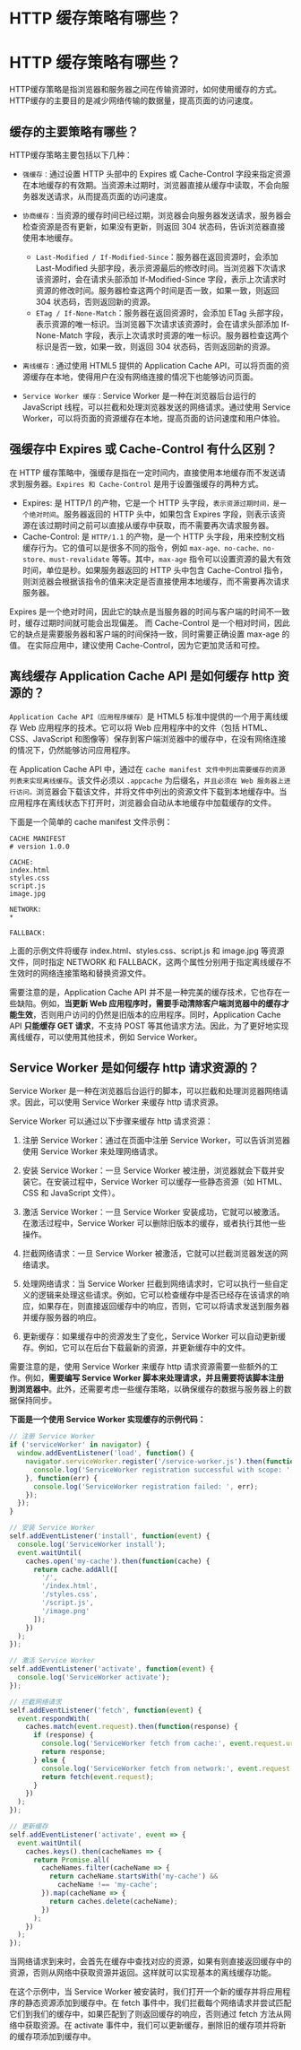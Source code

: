 # HTTP 缓存策略有哪些？

# HTTP 缓存策略有哪些？

HTTP缓存策略是指浏览器和服务器之间在传输资源时，如何使用缓存的方式。HTTP缓存的主要目的是减少网络传输的数据量，提高页面的访问速度。


## 缓存的主要策略有哪些？
HTTP缓存策略主要包括以下几种：

- `强缓存：`通过设置 HTTP 头部中的 Expires 或 Cache-Control 字段来指定资源在本地缓存的有效期。当资源未过期时，浏览器直接从缓存中读取，不会向服务器发送请求，从而提高页面的访问速度。

- `协商缓存：`当资源的缓存时间已经过期，浏览器会向服务器发送请求，服务器会检查资源是否有更新，如果没有更新，则返回 304 状态码，告诉浏览器直接使用本地缓存。
    - `Last-Modified / If-Modified-Since`：服务器在返回资源时，会添加 Last-Modified 头部字段，表示资源最后的修改时间。当浏览器下次请求该资源时，会在请求头部添加 If-Modified-Since 字段，表示上次请求时资源的修改时间。服务器检查这两个时间是否一致，如果一致，则返回 304 状态码，否则返回新的资源。
    - `ETag / If-None-Match`：服务器在返回资源时，会添加 ETag 头部字段，表示资源的唯一标识。当浏览器下次请求该资源时，会在请求头部添加 If-None-Match 字段，表示上次请求时资源的唯一标识。服务器检查这两个标识是否一致，如果一致，则返回 304 状态码，否则返回新的资源。

- `离线缓存：`通过使用 HTML5 提供的 Application Cache API，可以将页面的资源缓存在本地，使得用户在没有网络连接的情况下也能够访问页面。

- `Service Worker 缓存：`Service Worker 是一种在浏览器后台运行的 JavaScript 线程，可以拦截和处理浏览器发送的网络请求。通过使用 Service Worker，可以将页面的资源缓存在本地，提高页面的访问速度和用户体验。


## 强缓存中 Expires 或 Cache-Control 有什么区别？
在 HTTP 缓存策略中，强缓存是指在一定时间内，直接使用本地缓存而不发送请求到服务器。`Expires 和 Cache-Control` 是用于设置强缓存的两种方式。

- Expires: 是 HTTP/1 的产物，它是一个 HTTP 头字段，`表示资源过期时间，是一个绝对时间`。服务器返回的 HTTP 头中，如果包含 Expires 字段，则表示该资源在该过期时间之前可以直接从缓存中获取，而不需要再次请求服务器。
- Cache-Control: 是 `HTTP/1.1` 的产物，是一个 HTTP 头字段，用来控制文档缓存行为。它的值可以是很多不同的指令，例如 `max-age、no-cache、no-store、must-revalidate` 等等。其中，`max-age` 指令可以设置资源的最大有效时间，单位是秒。如果服务器返回的 HTTP 头中包含 Cache-Control 指令，则浏览器会根据该指令的值来决定是否直接使用本地缓存，而不需要再次请求服务器。

Expires 是一个绝对时间，因此它的缺点是当服务器的时间与客户端的时间不一致时，缓存过期时间就可能会出现偏差。
而 Cache-Control 是一个相对时间，因此它的缺点是需要服务器和客户端的时间保持一致，同时需要正确设置 max-age 的值。
在实际应用中，建议使用 Cache-Control，因为它更加灵活和可控。

## 离线缓存 Application Cache API 是如何缓存 http 资源的？
`Application Cache API（应用程序缓存）`是 HTML5 标准中提供的一个用于离线缓存 Web 应用程序的技术。它可以将 Web 应用程序中的文件（包括 HTML、CSS、JavaScript 和图像等）保存到客户端浏览器中的缓存中，在没有网络连接的情况下，仍然能够访问应用程序。

在 Application Cache API 中，通过在 `cache manifest 文件中列出需要缓存的资源列表来实现离线缓存`。该文件必须以 `.appcache` 为后缀名，`并且必须在 Web 服务器上进行访问。`浏览器会下载该文件，并将文件中列出的资源文件下载到本地缓存中。当应用程序在离线状态下打开时，浏览器会自动从本地缓存中加载缓存的文件。

下面是一个简单的 cache manifest 文件示例：
```
CACHE MANIFEST
# version 1.0.0

CACHE:
index.html
styles.css
script.js
image.jpg

NETWORK:
*

FALLBACK:
```

上面的示例文件将缓存 index.html、styles.css、script.js 和 image.jpg 等资源文件，同时指定 NETWORK 和 FALLBACK，这两个属性分别用于指定离线缓存不生效时的网络连接策略和替换资源文件。

需要注意的是，Application Cache API 并不是一种完美的缓存技术，它也存在一些缺陷。例如，**当更新 Web 应用程序时，需要手动清除客户端浏览器中的缓存才能生效**，否则用户访问的仍然是旧版本的应用程序。同时，Application Cache API **只能缓存 GET 请求**，不支持 POST 等其他请求方法。因此，为了更好地实现离线缓存，可以使用其他技术，例如 Service Worker。

## Service Worker 是如何缓存 http 请求资源的？

Service Worker 是一种在浏览器后台运行的脚本，可以拦截和处理浏览器网络请求。因此，可以使用 Service Worker 来缓存 http 请求资源。

Service Worker 可以通过以下步骤来缓存 http 请求资源：

1. 注册 Service Worker：通过在页面中注册 Service Worker，可以告诉浏览器使用 Service Worker 来处理网络请求。

2. 安装 Service Worker：一旦 Service Worker 被注册，浏览器就会下载并安装它。在安装过程中，Service Worker 可以缓存一些静态资源（如 HTML、CSS 和 JavaScript 文件）。

3. 激活 Service Worker：一旦 Service Worker 安装成功，它就可以被激活。在激活过程中，Service Worker 可以删除旧版本的缓存，或者执行其他一些操作。

4. 拦截网络请求：一旦 Service Worker 被激活，它就可以拦截浏览器发送的网络请求。

5. 处理网络请求：当 Service Worker 拦截到网络请求时，它可以执行一些自定义的逻辑来处理这些请求。例如，它可以检查缓存中是否已经存在该请求的响应，如果存在，则直接返回缓存中的响应，否则，它可以将请求发送到服务器并缓存服务器的响应。

6. 更新缓存：如果缓存中的资源发生了变化，Service Worker 可以自动更新缓存。例如，它可以在后台下载最新的资源，并更新缓存中的文件。

需要注意的是，使用 Service Worker 来缓存 http 请求资源需要一些额外的工作。例如，**需要编写 Service Worker 脚本来处理请求，并且需要将该脚本注册到浏览器中**。此外，还需要考虑一些缓存策略，以确保缓存的数据与服务器上的数据保持同步。

**下面是一个使用 Service Worker 实现缓存的示例代码：**
```js
// 注册 Service Worker
if ('serviceWorker' in navigator) {
  window.addEventListener('load', function() {
    navigator.serviceWorker.register('/service-worker.js').then(function(registration) {
      console.log('ServiceWorker registration successful with scope: ', registration.scope);
    }, function(err) {
      console.log('ServiceWorker registration failed: ', err);
    });
  });
}

// 安装 Service Worker
self.addEventListener('install', function(event) {
  console.log('ServiceWorker install');
  event.waitUntil(
    caches.open('my-cache').then(function(cache) {
      return cache.addAll([
        '/',
        '/index.html',
        '/styles.css',
        '/script.js',
        '/image.png'
      ]);
    })
  );
});

// 激活 Service Worker
self.addEventListener('activate', function(event) {
  console.log('ServiceWorker activate');
});

// 拦截网络请求
self.addEventListener('fetch', function(event) {
  event.respondWith(
    caches.match(event.request).then(function(response) {
      if (response) {
        console.log('ServiceWorker fetch from cache:', event.request.url);
        return response;
      } else {
        console.log('ServiceWorker fetch from network:', event.request.url);
        return fetch(event.request);
      }
    })
  );
});

// 更新缓存
self.addEventListener('activate', event => {
  event.waitUntil(
    caches.keys().then(cacheNames => {
      return Promise.all(
        cacheNames.filter(cacheName => {
          return cacheName.startsWith('my-cache') &&
            cacheName !== 'my-cache';
        }).map(cacheName => {
          return caches.delete(cacheName);
        })
      );
    })
  );
});
```

当网络请求到来时，会首先在缓存中查找对应的资源，如果有则直接返回缓存中的资源，否则从网络中获取资源并返回。这样就可以实现基本的离线缓存功能。

在这个示例中，当 Service Worker 被安装时，我们打开一个新的缓存并将应用程序的静态资源添加到缓存中。在 fetch 事件中，我们拦截每个网络请求并尝试匹配它们到我们的缓存中，如果匹配到了则返回缓存的响应，否则通过 fetch 方法从网络中获取资源。在 activate 事件中，我们可以更新缓存，删除旧的缓存项并将新的缓存项添加到缓存中。